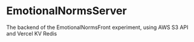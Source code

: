 # EmotionalNormsServer
The backend of the EmotionalNormsFront experiment, using AWS S3 API and Vercel KV Redis 
